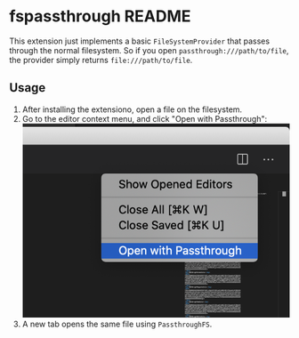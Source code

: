 # fspassthrough README

This extension just implements a basic `FileSystemProvider` that passes through the normal filesystem. So if you open `passthrough:///path/to/file`, the provider simply returns `file:///path/to/file`.

## Usage

1. After installing the extensiono, open a file on the filesystem.
2. Go to the editor context menu, and click "Open with Passthrough":
![basic](src/screenshot.png)
3. A new tab opens the same file using `PassthroughFS`.
